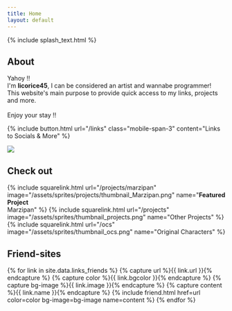 ```yaml
---
title: Home
layout: default
---
```

{% include splash_text.html %}

## About

<div class="grid-container-3">
<div class="card mobile-span-3">
	<p>Yahoy !!<br>
	I'm <b>licorice45</b>, I can be considered an artist and wannabe programmer!<br>
	This website's main purpose to provide quick access to my links, projects and more.<br>
	<br>
	Enjoy your stay !!</p>
</div>

{% include button.html url="/links" class="mobile-span-3" content="Links to Socials & More" %}

<div class="mobile-hide" style="grid-column: 3; grid-row: 1 / span 2; margin: auto;">
	<img src="/assets/sprites/licorice_fall.png">
</div>
</div>

## Check out
<div class="grid-container-3">
	{% include squarelink.html url="/projects/marzipan" image="/assets/sprites/projects/thumbnail_Marzipan.png" name="<b>Featured Project</b><br>Marzipan" %}
	{% include squarelink.html url="/projects" image="/assets/sprites/thumbnail_projects.png" name="Other Projects" %}
	{% include squarelink.html url="/ocs" image="/assets/sprites/thumbnail_ocs.png" name="Original Characters" %}
</div>


## Friend-sites
<div class="grid-container-2">
	{% for link in site.data.links_friends %}
		{% capture url %}{{ link.url }}{% endcapture %} {% capture color %}{{ link.bgcolor }}{% endcapture %} {% capture bg-image %}{{ link.image }}{% endcapture %} {% capture content %}{{ link.name }}{% endcapture %}
		{% include friend.html href=url color=color bg-image=bg-image name=content %}
	{% endfor %}
</div>
